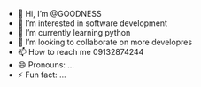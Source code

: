 - 👋 Hi, I’m @GOODNESS
- 👀 I’m interested in software development
- 🌱 I’m currently learning python
- 💞️ I’m looking to collaborate on more developres
- 📫 How to reach me 09132874244
- 😄 Pronouns: ...
- ⚡ Fun fact: ...

<!---
Goody255/Goody255 is a ✨ special ✨ repository because its `README.md` (this file) appears on your GitHub profile.
You can click the Preview link to take a look at your changes.
--->
